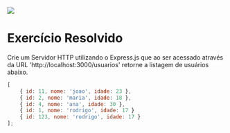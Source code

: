 ![](https://i.imgur.com/xG74tOh.png)

# Exercício Resolvido

Crie um Servidor HTTP utilizando o Express.js que ao ser acessado através da URL 'http://localhost:3000/usuarios' retorne a listagem de usuários abaixo.

```javascript
[
    { id: 11, nome: 'joao', idade: 23 },
    { id: 2, nome: 'maria', idade: 18 },
    { id: 4, nome: 'ana', idade: 30 },
    { id: 1, nome: 'rodrigo', idade: 17 }
    { id: 123, nome: 'rodrigo', idade: 17 }
];
```